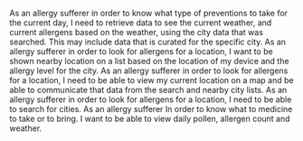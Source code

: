 As an allergy sufferer in order to know what type of preventions to take for the current day, I need to retrieve data to see the current weather, and current allergens based on the weather, using the city data that was searched. This may include data that is curated for the specific city. 
As an allergy sufferer in order to look for allergens for a location, I want to be shown nearby location on a list based on the location of my device and the allergy level for the city.
As an allergy sufferer in order to look for allergens for a location, I need to be able to view my current location on a map and be able to communicate that data from the search and nearby city lists.
As an allergy sufferer in order to look for allergens for a location, I need to be able to search for cities.
As an allergy sufferer In order to know what to medicine to take or to bring. I want to be able to view daily pollen,  allergen count and weather. 